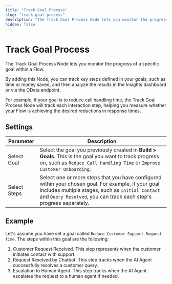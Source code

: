 ```yaml
---
title: "Track Goal Process"
slug: "track-goal-process"
description: "The Track Goal Process Node lets you monitor the progress of a specific goal within a Flow."
hidden: false
---
```


# Track Goal Process

The Track Goal Process Node lets you monitor the progress of a specific goal within a Flow.

By adding this Node, you can track key steps defined in your goals, such as time or money saved,
and then analyze the results in the Insights dashboard or via the OData endpoint.

For example, if your goal is to reduce call handling time, the Track Goal Process Node will track each interaction step, helping you measure whether your Flow is achieving the desired reductions in response times.

## Settings

| Parameter    | Description                                                                                                                                                                                                                   |
|--------------|-------------------------------------------------------------------------------------------------------------------------------------------------------------------------------------------------------------------------------|
| Select Goal  | Select the goal you previously created in **Build > Goals**. This is the goal you want to track progress on, such as `Reduce Call Handling Time` or `Improve Customer Onboarding`.                                            |
| Select Steps | Select one or more steps that you have configured within your chosen goal. For example, if your goal includes multiple stages, such as `Initial Contact` and `Query Resolved`, you can track each step's progress separately. |

## Example

Let's assume you have set a goal called `Reduce Customer Support Request Time`.
The steps within this goal are the following:

1. Customer Request Received. This step represents when the customer initiates contact with support.
2. Request Resolved by Chatbot. This step tracks when the AI Agent successfully resolves a customer query.
3. Escalation to Human Agent. This step tracks when the AI Agent escalates the request to a human agent if needed.